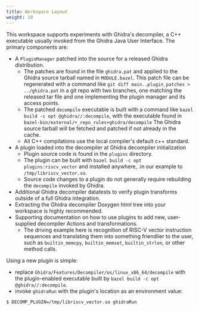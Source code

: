 ```yaml
---
title: Workspace Layout
weight: 10
---
```


This workspace supports experiments with Ghidra's decompiler, a C++ executable usually invoked from the Ghidra Java User Interface.
The primary components are:

* A `PluginManager` patched into the source for a released Ghidra distribution.
    * The patches are found in the file `ghidra.pat` and applied to the Ghidra source tarball
      named in `MODULE.bazel`.  This patch file can be regenerated with a command like `git diff main..plugin_patches > ../ghidra.pat`
      in a git repo with two branches, one matching the released tar file and one implementing the plugin manager and its access points.
    * The patched `decompile` executable is built with a command like `bazel build -c opt @ghidra//:decompile`,
      with the executable found in `bazel-bin/external/+_repo_rules+ghidra/decompile`
      The Ghidra source tarball will be fetched and patched if not already in the cache.
    * All C++ compilations use the local compiler's default c++ standard.
* A plugin loaded into the decompiler at Ghidra decompiler initialization
    * Plugin source code is found in the `plugins` directory.
    * The plugin can be built with `bazel build -c opt plugins:riscv_vector` and installed anywhere,
      .in our example to `/tmp/libriscv_vector.so`.
    * Source code changes to a plugin do not generally require rebuilding the `decompile` invoked by Ghidra.
* Additional Ghidra decompiler datatests to verify plugin transforms outside of a full Ghidra integration.
* Extracting the Ghidra decompiler Doxygen html tree into your workspace is highly recommended.
* Supporting documentation on how to use plugins to add new, user-supplied decompiler Actions and transformations.
    * The driving example here is recognition of RISC-V vector instruction sequences and translating them into something
      friendlier to the user, such as `builtin_memcpy`, `builtin_memset`, `builtin_strlen`, or other method calls.

Using a new plugin is simple:
* replace `Ghidra/Features/Decompiler/os/linux_x86_64/decompile` with the plugin-enabled executable built by `bazel build -c opt @ghidra//:decompile`.
* invoke `ghidraRun` with the plugin's location as an environment value:

```console
$ DECOMP_PLUGIN=/tmp/libriscv_vector.so ghidraRun
```
